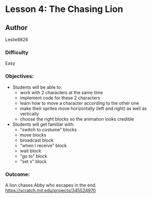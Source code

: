 # Lesson 4: The Chasing Lion

## Author
Leslie8826

### Difficulty
Easy

### Objectives: 
  - Students will be able to: 
       * work with 2 characters at the same time
       * implement code for these 2 characters
       * learn how to move a character according to the other one
       * make their sprites move horizontally (left and right) as well as vertically
       * choose the right blocks so the animation looks credible
  - Students will get familiar with:
       * "switch to costume" blocks
       * move blocks
       * broadcast block
       * "when I receive" block
       * wait block
       * "go to" block
       * "set x" block

### Outcome:
A lion chases Abby who escapes in the end. <br>
https://scratch.mit.edu/projects/345524970
